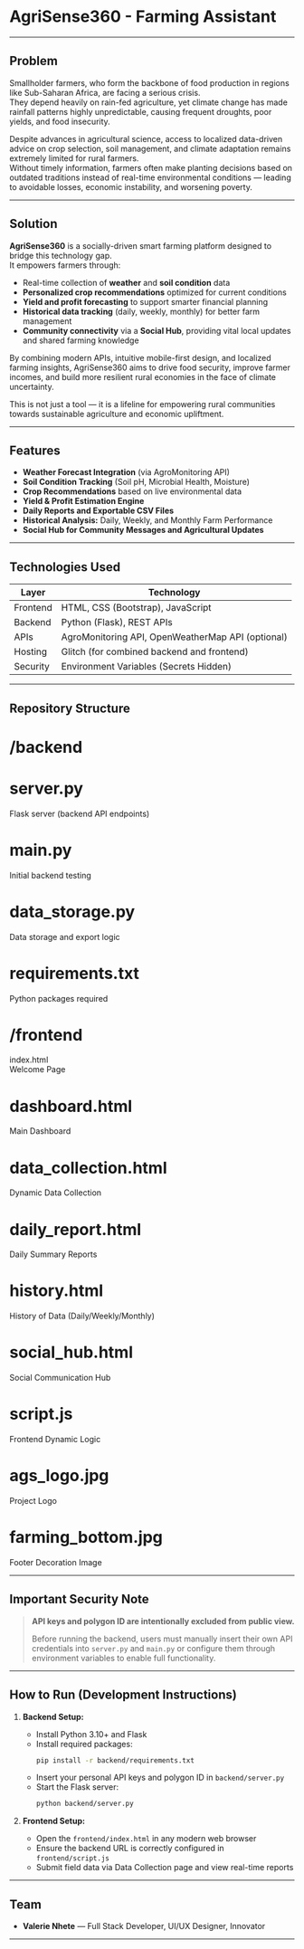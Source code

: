 # AgriSense360 - Farming Assistant

---

## Problem

Smallholder farmers, who form the backbone of food production in regions like Sub-Saharan Africa, are facing a serious crisis.  
They depend heavily on rain-fed agriculture, yet climate change has made rainfall patterns highly unpredictable, causing frequent droughts, poor yields, and food insecurity.

Despite advances in agricultural science, access to localized data-driven advice on crop selection, soil management, and climate adaptation remains extremely limited for rural farmers.  
Without timely information, farmers often make planting decisions based on outdated traditions instead of real-time environmental conditions — leading to avoidable losses, economic instability, and worsening poverty.

---

## Solution

**AgriSense360** is a socially-driven smart farming platform designed to bridge this technology gap.  
It empowers farmers through:

- Real-time collection of **weather** and **soil condition** data
- **Personalized crop recommendations** optimized for current conditions
- **Yield and profit forecasting** to support smarter financial planning
- **Historical data tracking** (daily, weekly, monthly) for better farm management
- **Community connectivity** via a **Social Hub**, providing vital local updates and shared farming knowledge

By combining modern APIs, intuitive mobile-first design, and localized farming insights, AgriSense360 aims to drive food security, improve farmer incomes, and build more resilient rural economies in the face of climate uncertainty.

This is not just a tool — it is a lifeline for empowering rural communities towards sustainable agriculture and economic upliftment.

---

## Features

- **Weather Forecast Integration** (via AgroMonitoring API)
- **Soil Condition Tracking** (Soil pH, Microbial Health, Moisture)
- **Crop Recommendations** based on live environmental data
- **Yield & Profit Estimation Engine**
- **Daily Reports and Exportable CSV Files**
- **Historical Analysis:** Daily, Weekly, and Monthly Farm Performance
- **Social Hub for Community Messages and Agricultural Updates**

---

## Technologies Used

| Layer | Technology |
|------|------------|
| Frontend | HTML, CSS (Bootstrap), JavaScript |
| Backend | Python (Flask), REST APIs |
| APIs | AgroMonitoring API, OpenWeatherMap API (optional) |
| Hosting | Glitch (for combined backend and frontend) |
| Security | Environment Variables (Secrets Hidden) |

---

## Repository Structure

# /backend
# server.py         
Flask server (backend API endpoints)
# main.py            
Initial backend testing
# data_storage.py   
Data storage and export logic
# requirements.txt   
Python packages required

# /frontend
index.html         
Welcome Page
# dashboard.html     
Main Dashboard
# data_collection.html 
Dynamic Data Collection
# daily_report.html  
Daily Summary Reports
# history.html       
History of Data (Daily/Weekly/Monthly)
# social_hub.html    
Social Communication Hub
# script.js          
Frontend Dynamic Logic
# ags_logo.jpg       
Project Logo
# farming_bottom.jpg 
Footer Decoration Image

---

## Important Security Note

> **API keys and polygon ID are intentionally excluded from public view.**  
> 
> Before running the backend, users must manually insert their own API credentials into `server.py` and `main.py` or configure them through environment variables to enable full functionality.

---

## How to Run (Development Instructions)

1. **Backend Setup:**
    - Install Python 3.10+ and Flask
    - Install required packages:
      ```bash
      pip install -r backend/requirements.txt
      ```
    - Insert your personal API keys and polygon ID in `backend/server.py`
    - Start the Flask server:
      ```bash
      python backend/server.py
      ```

2. **Frontend Setup:**
    - Open the `frontend/index.html` in any modern web browser
    - Ensure the backend URL is correctly configured in `frontend/script.js`
    - Submit field data via Data Collection page and view real-time reports

---

## Team

- **Valerie Nhete** — Full Stack Developer, UI/UX Designer, Innovator

---


